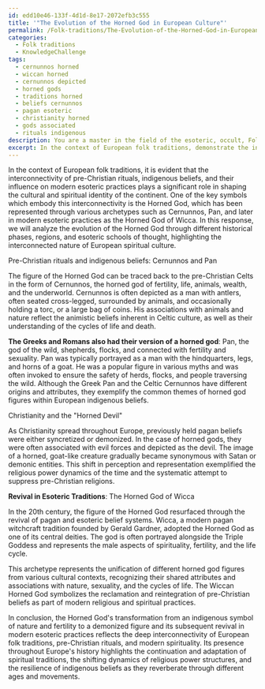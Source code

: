 ```yaml
---
id: edd10e46-133f-4d1d-8e17-2072efb3c555
title: '"The Evolution of the Horned God in European Culture"'
permalink: /Folk-traditions/The-Evolution-of-the-Horned-God-in-European-Culture/
categories:
  - Folk traditions
  - KnowledgeChallenge
tags:
  - cernunnos horned
  - wiccan horned
  - cernunnos depicted
  - horned gods
  - traditions horned
  - beliefs cernunnos
  - pagan esoteric
  - christianity horned
  - gods associated
  - rituals indigenous
description: You are a master in the field of the esoteric, occult, Folk traditions and Education. You are a writer of tests, challenges, books and deep knowledge on Folk traditions for initiates and students to gain deep insights and understanding from. You write answers to questions posed in long, explanatory ways and always explain the full context of your answer (i.e., related concepts, formulas, examples, or history), as well as the step-by-step thinking process you take to answer the challenges. Be rigorous and thorough, and summarize the key themes, ideas, and conclusions at the end.
excerpt: In the context of European folk traditions, demonstrate the interconnectivity of pre-Christian rituals, indigenous beliefs, and their influence on modern esoteric practices, by analyzing the evolution of one specific symbol, ceremony, or archetype through various historical phases, regions, and esoteric schools of thought.
---
```

In the context of European folk traditions, it is evident that the interconnectivity of pre-Christian rituals, indigenous beliefs, and their influence on modern esoteric practices plays a significant role in shaping the cultural and spiritual identity of the continent. One of the key symbols which embody this interconnectivity is the Horned God, which has been represented through various archetypes such as Cernunnos, Pan, and later in modern esoteric practices as the Horned God of Wicca. In this response, we will analyze the evolution of the Horned God through different historical phases, regions, and esoteric schools of thought, highlighting the interconnected nature of European spiritual culture.

Pre-Christian rituals and indigenous beliefs: Cernunnos and Pan

The figure of the Horned God can be traced back to the pre-Christian Celts in the form of Cernunnos, the horned god of fertility, life, animals, wealth, and the underworld. Cernunnos is often depicted as a man with antlers, often seated cross-legged, surrounded by animals, and occasionally holding a torc, or a large bag of coins. His associations with animals and nature reflect the animistic beliefs inherent in Celtic culture, as well as their understanding of the cycles of life and death.

**The Greeks and Romans also had their version of a horned god**: Pan, the god of the wild, shepherds, flocks, and connected with fertility and sexuality. Pan was typically portrayed as a man with the hindquarters, legs, and horns of a goat. He was a popular figure in various myths and was often invoked to ensure the safety of herds, flocks, and people traversing the wild. Although the Greek Pan and the Celtic Cernunnos have different origins and attributes, they exemplify the common themes of horned god figures within European indigenous beliefs.

Christianity and the "Horned Devil"

As Christianity spread throughout Europe, previously held pagan beliefs were either syncretized or demonized. In the case of horned gods, they were often associated with evil forces and depicted as the devil. The image of a horned, goat-like creature gradually became synonymous with Satan or demonic entities. This shift in perception and representation exemplified the religious power dynamics of the time and the systematic attempt to suppress pre-Christian religions.

**Revival in Esoteric Traditions**: The Horned God of Wicca

In the 20th century, the figure of the Horned God resurfaced through the revival of pagan and esoteric belief systems. Wicca, a modern pagan witchcraft tradition founded by Gerald Gardner, adopted the Horned God as one of its central deities. The god is often portrayed alongside the Triple Goddess and represents the male aspects of spirituality, fertility, and the life cycle.

This archetype represents the unification of different horned god figures from various cultural contexts, recognizing their shared attributes and associations with nature, sexuality, and the cycles of life. The Wiccan Horned God symbolizes the reclamation and reintegration of pre-Christian beliefs as part of modern religious and spiritual practices.

In conclusion, the Horned God's transformation from an indigenous symbol of nature and fertility to a demonized figure and its subsequent revival in modern esoteric practices reflects the deep interconnectivity of European folk traditions, pre-Christian rituals, and modern spirituality. Its presence throughout Europe's history highlights the continuation and adaptation of spiritual traditions, the shifting dynamics of religious power structures, and the resilience of indigenous beliefs as they reverberate through different ages and movements.

